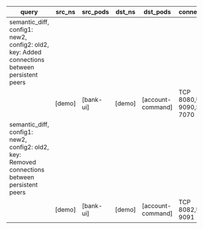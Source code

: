 |query|src_ns|src_pods|dst_ns|dst_pods|connection|
|---|---|---|---|---|---|
|semantic_diff, config1: new2, config2: old2, key: Added connections between persistent peers||||||
||[demo]|[bank-ui]|[demo]|[account-command]|TCP 8080,UDP 9090,SCTP 7070|
|semantic_diff, config1: new2, config2: old2, key: Removed connections between persistent peers||||||
||[demo]|[bank-ui]|[demo]|[account-command]|TCP 8082,UDP 9091|

